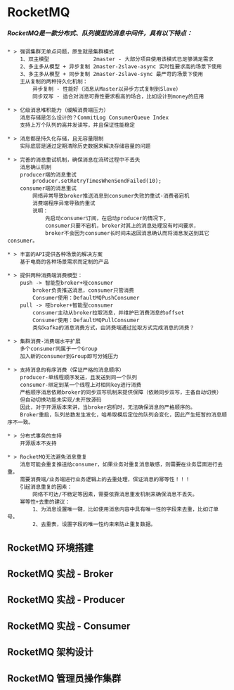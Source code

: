 # RocketMQ
##### RocketMQ是一款分布式、队列模型的消息中间件，具有以下特点：
	* > 强调集群无单点问题，原生就是集群模式
		1、双主模型	 			2master - 大部分项目使用该模式已足够满足需求
		2、多主多从模型 + 异步复制	2master-2slave-async 实时性要求高的场景下使用
		3、多主多从模型 + 同步复制	2master-2slave-sync	最严苛的场景下使用
		主从复制的两种持久化机制：
			异步复制 - 性能好（消息从Master以异步方式复制到Slave）
			同步双写 - 适合对消息可靠性要求极高的场合，比如设计到money的应用

	* > 亿级消息堆积能力（缓解消费端压力）
		消息存储是怎么设计的？CommitLog ConsumerQueue Index
		支持上万个队列的高并发读写，并且保证性能稳定

	* > 消息都是持久化存储，且无容量限制
		实际底层是通过定期清除历史数据来解决存储容量的问题

	* > 完善的消息重试机制，确保消息在流转过程中不丢失
		消息确认机制
		producer端的消息重试 
			producer.setRetryTimesWhenSendFailed(10);
		consumer端的消息重试
			网络异常导致broker推送消息到consumer失败的重试-消费者宕机
			消费端程序异常导致的重试
			说明：
				先启动consumer订阅，在启动producer的情况下,
				consumer只要不宕机，broker对其上的消息处理没有时间要求，
				broker不会因为consumer长时间未返回消息确认而将消息发送到其它consumer。

	* > 丰富的API提供各种场景的解决方案
		基于电商的各种场景需求而定制的产品

	* > 提供两种消费端消费模型：
		push -> 智能型broker+哑consumer
			broker负责推送消息，consumer只管消费
			Consumer使用：DefaultMQPushConsumer
		pull -> 哑broker+智能型consumer
			consumer主动从broker拉取消息，并维护已消费消息的offset
			Consumer使用：DefaultMQPullConsumer
			类似kafka的消息消费方式，由消费端通过拉取方式完成消息的消费？

	* > 集群消费-消费端水平扩展
		多个consumer同属于一个Group
		加入新的consumer到Group即可分摊压力

	* > 支持消息的有序消费（保证严格的消息顺序）
		producer-单线程顺序发送，且发送到同一个队列
		consumer-绑定到某一个线程上对相同key进行消费
		严格顺序消息依赖broker的同步双写机制来提供保障（依赖同步双写，主备自动切换）
		但自动切换功能未实现/未开放源码
		因此，对于开源版本来讲，当broker宕机时，无法确保消息的严格顺序的。
		Broker重启，队列总数发生发化，哈希取模后定位的队列会变化，因此产生短暂的消息顺序不一致。

	* > 分布式事务的支持
		开源版本不支持
	
	* > RocketMQ无法避免消息重复	
		消息可能会重复推送给consumer，如果业务对重复消息敏感，则需要在业务层面进行去重。
		需要消费端/业务端进行业务逻辑上的去重处理，保证消息的幂等性！！！
		引起消息重复的因素：
			网络不可达/不稳定等因素，需要依靠消息重发机制来确保消息不丢失。
		幂等性+去重的建议：
			1、为消息设置唯一键，比如使用消息内容中具有唯一性的字段来去重，比如订单号。
			2、去重表，设置字段的唯一性约束来防止重复数据。
		
	

##

## RocketMQ 环境搭建


## RocketMQ 实战 - Broker


## RocketMQ 实战 - Producer


## RocketMQ 实战 - Consumer


## RocketMQ 架构设计


## RocketMQ 管理员操作集群
